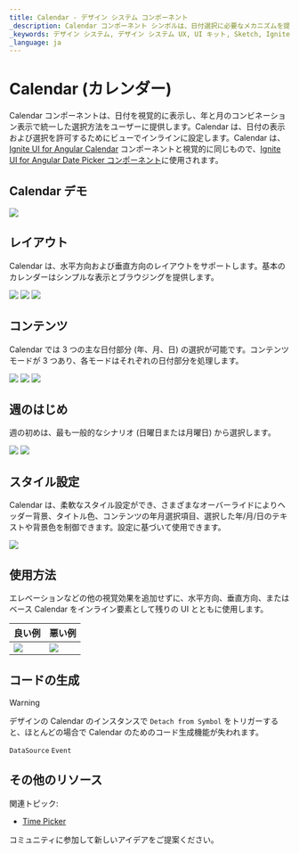 ```yaml
---
title: Calendar - デザイン システム コンポーネント
_description: Calendar コンポーネント シンボルは、日付選択に必要なメカニズムを提供する日付のビジュアル表現として使用します。
_keywords: デザイン システム, デザイン システム UX, UI キット, Sketch, Ignite UI for Angular, Sketch to Angular, Angular, Angular デザイン システム, Sketch からコードをエクスポート, Angular 用のデザイン キット, Sketch HTML, Sketch to HTML, Sketch UI キット
_language: ja
---
```


# Calendar (カレンダー)

Calendar コンポーネントは、日付を視覚的に表示し、年と月のコンビネーション表示で統一した選択方法をユーザーに提供します。Calendar は、日付の表示および選択を許可するためにビューでインラインに設定します。Calendar は、[Ignite UI for Angular Calendar](https://www.infragistics.com/products/ignite-ui-angular/angular/components/calendar.html) コンポーネントと視覚的に同じもので、[Ignite UI for Angular Date Picker コンポーネント](https://jp.infragistics.com/products/ignite-ui-angular/angular/components/date_picker.html)に使用されます。

## Calendar デモ

<img class="responsive-img" src="../images/calendar_demo.png" srcset="../images/calendar_demo@2x.png 2x" />

## レイアウト

Calendar は、水平方向および垂直方向のレイアウトをサポートします。基本のカレンダーはシンプルな表示とブラウジングを提供します。

<img class="responsive-img" src="../images/calendar_horizontal.png" srcset="../images/calendar_horizontal@2x.png 2x" />
<img class="responsive-img" src="../images/calendar_vertical.png" srcset="../images/calendar_vertical@2x.png 2x" />
<img class="responsive-img" src="../images/calendar_base.png" srcset="../images/calendar_base@2x.png 2x" />

## コンテンツ

Calendar では 3 つの主な日付部分 (年、月、日) の選択が可能です。コンテンツ モードが 3 つあり、各モードはそれぞれの日付部分を処理します。

<img class="responsive-img" src="../images/calendar_days.png" srcset="../images/calendar_days@2x.png 2x" />
<img class="responsive-img" src="../images/calendar_months.png" srcset="../images/calendar_months@2x.png 2x" />
<img class="responsive-img" src="../images/calendar_years.png" srcset="../images/calendar_years@2x.png 2x" />

## 週のはじめ

週の初めは、最も一般的なシナリオ (日曜日または月曜日) から選択します。

<img class="responsive-img" src="../images/calendar_sun.png" srcset="../images/calendar_sun@2x.png 2x" />
<img class="responsive-img" src="../images/calendar_mon.png" srcset="../images/calendar_mon@2x.png 2x" />

## スタイル設定

Calendar は、柔軟なスタイル設定ができ、さまざまなオーバーライドによりヘッダー背景、タイトル色、コンテンツの年月選択項目、選択した年/月/日のテキストや背景色を制御できます。設定に基づいて使用できます。

<img class="responsive-img" src="../images/calendar_styling.png" srcset="../images/calendar_styling@2x.png 2x" />

## 使用方法

エレベーションなどの他の視覚効果を追加せずに、水平方向、垂直方向、またはベース Calendar をインライン要素として残りの UI とともに使用します。

| 良い例                                                                                 |悪い例                                                                                  |
| ---------------------------------------------------------------------------------- | -------------------------------------------------------------------------------------- |
| <img class="responsive-img" src="../images/calendar_do1.png" srcset="../images/calendar_do1@2x.png 2x" />|<img class="responsive-img" src="../images/calendar_dont1.png" srcset="../images/calendar_dont1@2x.png 2x" /> |

## コードの生成

> [!WARNING]
> デザインの Calendar のインスタンスで `Detach from Symbol` をトリガーすると、ほとんどの場合で Calendar のためのコード生成機能が失われます。

`DataSource`
`Event`

## その他のリソース

関連トピック:

- [Time Picker](time-picker.md)
  <div class="divider--half"></div>

コミュニティに参加して新しいアイデアをご提案ください。


